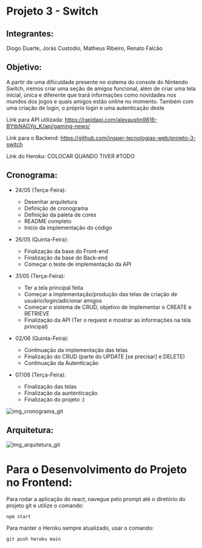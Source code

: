 # Projeto 3 - Switch

## Integrantes: 
   Diogo Duarte, Jorás Custodio, Matheus Ribeiro, Renato Falcão

## Objetivo: 
   A partir de uma dificuldade presente no sistema do console do Nintendo Switch, iremos criar uma seção de amigos funcional, além de criar uma tela inicial, única e diferente que trará informações como novidades nos mundos dos jogos e quais amigos estão online no momento. Também com uma criação de login, o próprio login e uma autenticação deste 

Link para API utilizada: https://rapidapi.com/alexaustin9816-BYtbNAGYg_K/api/gaming-news/

Link para o Backend: https://github.com/insper-tecnologias-web/projeto-3-switch

Link do Heroku: COLOCAR QUANDO TIVER #TODO

## Cronograma:

  - 24/05 (Terça-Feira): 
    - Desenhar arquitetura
    - Definição de cronograma
    - Definição da paleta de cores
    - README completo
    - Início da implementação do código
                       
                       
  - 26/05 (Quinta-Feira): 
    - Finalização da base do Front-end
    - Finalização da base do Back-end
    - Começar o teste de implementação da API
  
  
  - 31/05 (Terça-Feira): 
    - Ter a tela principal feita
    - Começar a implementação/produção das telas de criação de usuário/login/adicionar amigos
    - Começar o sistema de CRUD, objetivo de implementar o CREATE e RETRIEVE
    - Finalização da API (Ter o request e mostrar as informações na tela principal)
  
  - 02/06 (Quinta-Feira): 
    - Continuação da implementação das telas
    - Finalização do CRUD (parte do UPDATE [se precisar] e DELETE)
    - Continuação da Autenticação
  
  - 07/06 (Terça-Feira):
    - Finalização das telas
    - Finalização da auntenticação
    - Finalização do projeto :)

![img_cronograma_git](https://user-images.githubusercontent.com/62605906/170028006-26480478-3e9c-46ab-bb06-07e7f585e743.jpeg)


## Arquitetura:

![Img_arquitetura_git](https://user-images.githubusercontent.com/62605906/170023479-5cbeabeb-e760-41fe-a15b-039c5589790b.jpeg)

# Para o Desenvolvimento do Projeto no Frontend:

Para rodar a aplicação do react, navegue pelo prompt até o diretório do projeto git e utilize o comando:

    npm start

Para manter o Heroku sempre atualizado, usar o comando:

    git push heroku main
